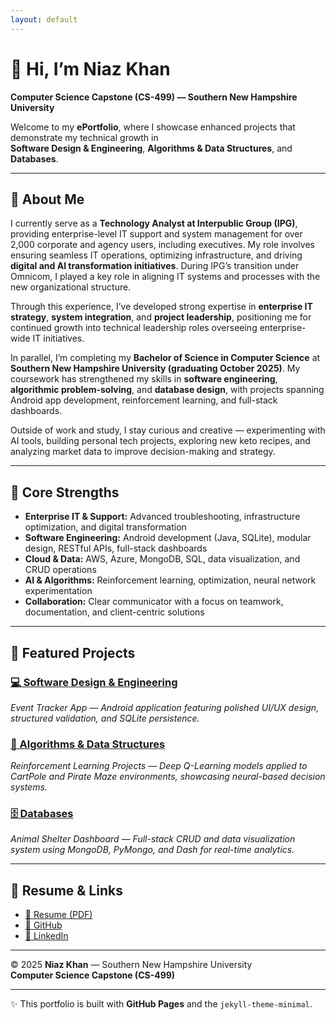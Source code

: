 ```yaml
---
layout: default
---
```


# 👋 Hi, I’m Niaz Khan  
**Computer Science Capstone (CS-499) — Southern New Hampshire University**

Welcome to my **ePortfolio**, where I showcase enhanced projects that demonstrate my technical growth in  
**Software Design & Engineering**, **Algorithms & Data Structures**, and **Databases**.

---

## 🧠 About Me
I currently serve as a **Technology Analyst at Interpublic Group (IPG)**, providing enterprise-level IT support and system management for over 2,000 corporate and agency users, including executives. My role involves ensuring seamless IT operations, optimizing infrastructure, and driving **digital and AI transformation initiatives**. During IPG’s transition under Omnicom, I played a key role in aligning IT systems and processes with the new organizational structure.

Through this experience, I’ve developed strong expertise in **enterprise IT strategy**, **system integration**, and **project leadership**, positioning me for continued growth into technical leadership roles overseeing enterprise-wide IT initiatives.

In parallel, I’m completing my **Bachelor of Science in Computer Science** at **Southern New Hampshire University (graduating October 2025)**. My coursework has strengthened my skills in **software engineering**, **algorithmic problem-solving**, and **database design**, with projects spanning Android app development, reinforcement learning, and full-stack dashboards.

Outside of work and study, I stay curious and creative — experimenting with AI tools, building personal tech projects, exploring new keto recipes, and analyzing market data to improve decision-making and strategy.

---

## 🔑 Core Strengths
- **Enterprise IT & Support:** Advanced troubleshooting, infrastructure optimization, and digital transformation  
- **Software Engineering:** Android development (Java, SQLite), modular design, RESTful APIs, full-stack dashboards  
- **Cloud & Data:** AWS, Azure, MongoDB, SQL, data visualization, and CRUD operations  
- **AI & Algorithms:** Reinforcement learning, optimization, neural network experimentation  
- **Collaboration:** Clear communicator with a focus on teamwork, documentation, and client-centric solutions  

---

## 🚀 Featured Projects

### [💻 Software Design & Engineering](/projects/software-design.html)
*Event Tracker App — Android application featuring polished UI/UX design, structured validation, and SQLite persistence.*

### [🤖 Algorithms & Data Structures](/projects/algorithms.html)
*Reinforcement Learning Projects — Deep Q-Learning models applied to CartPole and Pirate Maze environments, showcasing neural-based decision systems.*

### [🗄️ Databases](/projects/databases.html)
*Animal Shelter Dashboard — Full-stack CRUD and data visualization system using MongoDB, PyMongo, and Dash for real-time analytics.*

---

## 📄 Resume & Links
- [📑 Resume (PDF)](/assets/Niaz_Khan_Resume.pdf)  
- [🐙 GitHub](https://github.com/niazkhan0731)  
- [💼 LinkedIn](https://linkedin.com/in/niazkhan0731)

---

© 2025 **Niaz Khan** — Southern New Hampshire University  
**Computer Science Capstone (CS-499)**

---

✨ This portfolio is built with **GitHub Pages** and the `jekyll-theme-minimal`.
